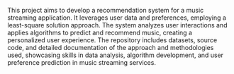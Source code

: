 This project aims to develop a recommendation system for a music streaming application. It leverages user data and preferences, employing a least-square solution approach. The system analyzes user interactions and applies algorithms to predict and recommend music, creating a personalized user experience. The repository includes datasets, source code, and detailed documentation of the approach and methodologies used, showcasing skills in data analysis, algorithm development, and user preference prediction in music streaming services.
